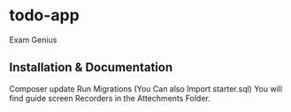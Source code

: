 # todo-app
Exam Genius
## Installation & Documentation
Composer update
Run Migrations (You Can also Import starter.sql)
You will find  guide screen Recorders in the Attechments Folder.


